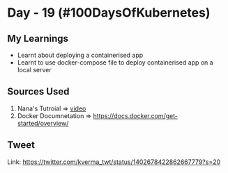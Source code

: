 # Day - 19 (#100DaysOfKubernetes)

## My Learnings

* Learnt about deploying a containerised app 
* Learnt to use docker-compose file to deploy containerised app on a local server

## Sources Used

1. Nana's Tutroial => [video](https://www.youtube.com/watch?v=3c-iBn73dDE)
2. Docker Documnetation => https://docs.docker.com/get-started/overview/

## Tweet

Link: https://twitter.com/kverma_twt/status/1402678422862667779?s=20


